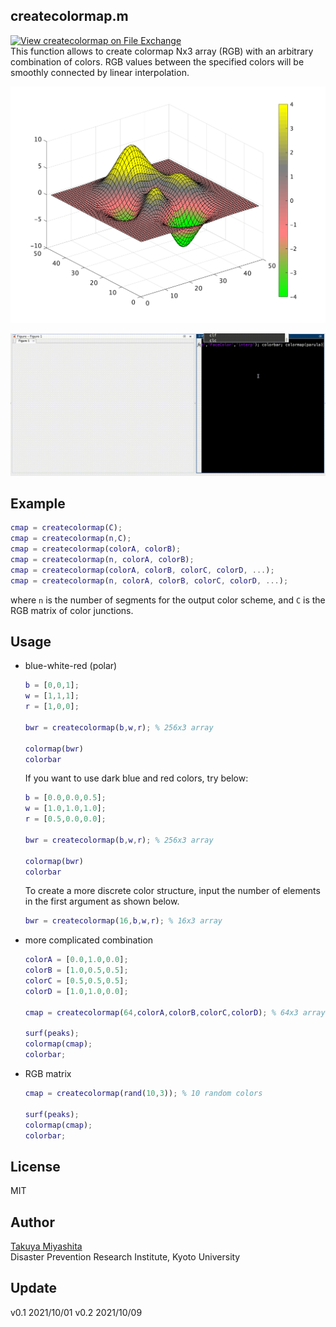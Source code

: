 ## createcolormap.m 
[![View createcolormap on File Exchange](https://www.mathworks.com/matlabcentral/images/matlab-file-exchange.svg)](https://jp.mathworks.com/matlabcentral/fileexchange/100089-createcolormap)   
This function allows to create colormap Nx3 array (RGB) with an arbitrary combination of colors. 
RGB values between the specified colors will be smoothly connected by linear interpolation.


<p align="center">
<img src="https://github.com/hydrocoast/createcolormap/blob/main/createcolormap_example.png", width="600">
</p>  
<p align="center">
<img src="https://github.com/hydrocoast/createcolormap/blob/main/createcolormap_example_N5.gif", width="720">
</p>  

## Example
  ```matlab
  cmap = createcolormap(C);
  cmap = createcolormap(n,C);
  cmap = createcolormap(colorA, colorB);
  cmap = createcolormap(n, colorA, colorB);
  cmap = createcolormap(colorA, colorB, colorC, colorD, ...);
  cmap = createcolormap(n, colorA, colorB, colorC, colorD, ...);
  ```
  where `n` is the number of segments for the output color scheme, and `C` is the RGB matrix of color junctions.

## Usage
+ blue-white-red (polar)
  ```matlab
  b = [0,0,1];
  w = [1,1,1];
  r = [1,0,0];

  bwr = createcolormap(b,w,r); % 256x3 array
  
  colormap(bwr)
  colorbar
  ```

  If you want to use dark blue and red colors, try below:
  ```matlab
  b = [0.0,0.0,0.5];
  w = [1.0,1.0,1.0];
  r = [0.5,0.0,0.0];

  bwr = createcolormap(b,w,r); % 256x3 array

  colormap(bwr)
  colorbar
  ```

  To create a more discrete color structure, input the number of elements in the first argument as shown below.
  ```matlab
  bwr = createcolormap(16,b,w,r); % 16x3 array 
  ```

+ more complicated combination
  ```matlab
  colorA = [0.0,1.0,0.0];
  colorB = [1.0,0.5,0.5];
  colorC = [0.5,0.5,0.5];
  colorD = [1.0,1.0,0.0];

  cmap = createcolormap(64,colorA,colorB,colorC,colorD); % 64x3 array

  surf(peaks); 
  colormap(cmap);
  colorbar;
  ```

+ RGB matrix
  ```matlab
  cmap = createcolormap(rand(10,3)); % 10 random colors

  surf(peaks);
  colormap(cmap);
  colorbar;
  ```


## License
MIT

## Author
[Takuya Miyashita](https://hydrocoast.jp)   
Disaster Prevention Research Institute, Kyoto University  

## Update
  v0.1  2021/10/01
  v0.2  2021/10/09

